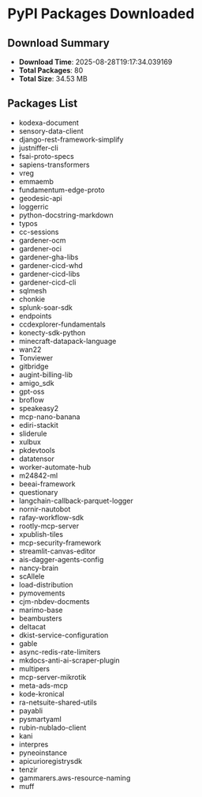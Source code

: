 # PyPI Packages Downloaded

## Download Summary
- **Download Time**: 2025-08-28T19:17:34.039169
- **Total Packages**: 80
- **Total Size**: 34.53 MB

## Packages List
- kodexa-document
- sensory-data-client
- django-rest-framework-simplify
- justniffer-cli
- fsai-proto-specs
- sapiens-transformers
- vreg
- emmaemb
- fundamentum-edge-proto
- geodesic-api
- loggerric
- python-docstring-markdown
- typos
- cc-sessions
- gardener-ocm
- gardener-oci
- gardener-gha-libs
- gardener-cicd-whd
- gardener-cicd-libs
- gardener-cicd-cli
- sqlmesh
- chonkie
- splunk-soar-sdk
- endpoints
- ccdexplorer-fundamentals
- konecty-sdk-python
- minecraft-datapack-language
- wan22
- Tonviewer
- gitbridge
- augint-billing-lib
- amigo_sdk
- gpt-oss
- broflow
- speakeasy2
- mcp-nano-banana
- ediri-stackit
- sliderule
- xulbux
- pkdevtools
- datatensor
- worker-automate-hub
- m24842-ml
- beeai-framework
- questionary
- langchain-callback-parquet-logger
- nornir-nautobot
- rafay-workflow-sdk
- rootly-mcp-server
- xpublish-tiles
- mcp-security-framework
- streamlit-canvas-editor
- ais-dagger-agents-config
- nancy-brain
- scAllele
- load-distribution
- pymovements
- cjm-nbdev-docments
- marimo-base
- beambusters
- deltacat
- dkist-service-configuration
- gable
- async-redis-rate-limiters
- mkdocs-anti-ai-scraper-plugin
- multipers
- mcp-server-mikrotik
- meta-ads-mcp
- kode-kronical
- ra-netsuite-shared-utils
- payabli
- pysmartyaml
- rubin-nublado-client
- kani
- interpres
- pyneoinstance
- apicurioregistrysdk
- tenzir
- gammarers.aws-resource-naming
- muff
